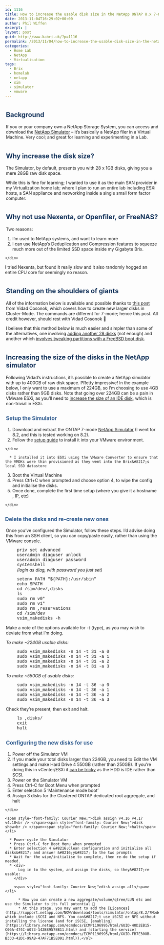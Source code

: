 ```yaml
---
id: 1116
title: How to increase the usable disk size in the NetApp ONTAP 8.x 7-mode Simulator
date: 2013-11-04T16:29:02+00:00
author: Phil Wiffen
excerpt: |
layout: post
guid: http://www.kabri.uk/?p=1116
permalink: /2013/11/04/how-to-increase-the-usable-disk-size-in-the-netapp-ontap-8-x-7-mode-simulator/
categories:
  - Home Lab
  - NetApp
  - Virtualisation
tags:
  - Brix
  - homelab
  - netapp
  - sim
  - simulator
  - vmware
---
```

<h1 style="margin-left: 2pt;">
  <span style="color: #17365d; font-size: 16pt;"><strong>Background</strong></span>
</h1>

<p style="margin-left: 2pt;">
  If you or your company own a NetApp Storage System, you can access and download the <a href="http://support.netapp.com/NOW/download/tools/simulator/ontap/8.0/">NetApp Simulator</a> &#8211; it&#8217;s basically a NetApp filer in a Virtual Machine. Very cool; and great for learning and experimenting in a Lab.
</p>

<h1 style="margin-left: 2pt;">
  <span style="color: #17365d; font-size: 16pt;"><strong>Why increase the disk size?</strong></span>
</h1>

<p style="margin-left: 2pt;">
  The Simulator, by default, presents you with 28 x 1GB disks, giving you a mere 28GB raw disk space.
</p>

<p style="margin-left: 2pt;">
  While this is fine for learning; I wanted to use it as the main SAN provider in my Virtualization home lab; where I plan to run an entire lab including ESXi hosts, a SAN appliance and networking inside a single small form factor computer.
</p>

<h1 style="margin-left: 2pt;">
  <span style="color: #17365d; font-size: 16pt;"><strong>Why not use Nexenta, or Openfiler, or FreeNAS?</strong></span>
</h1>

<p style="margin-left: 2pt;">
  Two reasons:
</p>

  1. I&#8217;m used to NetApp systems, and want to learn more
  2. <div>
      I can use NetApp&#8217;s Deduplication and Compression features to squeeze much more out of the limited SSD space inside my Gigabyte Brix.
    </div>

I tried Nexenta, but found it really slow and it also randomly hogged an entire CPU core for seemingly no reason.

<h1 style="margin-left: 2pt;">
  <span style="color: #17365d; font-size: 16pt;"><strong>Standing on the shoulders of giants</strong></span>
</h1>

<p style="margin-left: 2pt;">
  All of the information below is available and possible thanks to <a href="http://www.cosonok.com/2013/08/clustered-ontap-82-sim-maximizing.html">this post</a> from Vidad Cosonok, which covers how to create new larger disks in Cluster-Mode. The commands are different for 7-mode; hence this post. All credit however, should rest with Vidad Cosonok 🙂
</p>

<p style="margin-left: 2pt;">
  I believe that this method below is much easier and simpler than some of the alternatives, one involving <a href="https://communities.netapp.com/docs/DOC-9579">adding another 28 disks</a> (not enough) and another which <a href="http://www.wooditwork.com/2012/01/04/installing-maximising-the-netapp-ontap-8-1-simulator/">involves tweaking partitions with a FreeBSD boot disk</a>.
</p>

<h1 style="margin-left: 2pt;">
  <span style="color: #17365d; font-size: 16pt;"><strong>Increasing the size of the disks in the NetApp simulator</strong></span>
</h1>

<p style="margin-left: 2pt;">
  Following Vidad&#8217;s instructions, it&#8217;s possible to create a NetApp simulator with up to 400GB of raw disk space. PRetty impressive! In the example below, I only want to use a maximum of 224GB, so I&#8217;m choosing to use 4GB disks rather than 9GB disks. Note that going over 224GB can be a pain in VMware ESXi, as you&#8217;ll need to <a href="http://www.yellow-bricks.com/2012/11/07/resizing-an-ide-virtual-disk-part-two/">increase the size of an IDE disk</a>, which is non-trivial in ESXi.
</p>

<h2 style="margin-left: 2pt;">
  <span style="color: #366092; font-size: 13pt;"><strong>Setup the Simulator</strong></span>
</h2>

  1. Download and extract the ONTAP 7-mode [NetApp Simulator](http://support.netapp.com/NOW/download/tools/simulator/ontap/8.X/) (I went for 8.2, and this is tested working on 8.2).
  2. <div>
      Follow the <a href="http://support.netapp.com/knowledge/docs/simulate_ontap/Simulate_ONTAP_8.2_Installation_and_Setup_Guide.pdf">setup guide</a> to install it into your VMware environment.
    </div>
    
      * I installed it into ESXi using the VMware Converter to ensure that the VMDKs were thin provisioned as they went into the Brix&#8217;s local SSD datastore
  3. Boot the Virtual Machine
  4. Press Ctrl+C when prompted and choose option 4, to wipe the config and initialise the disks.
  5. <div>
      Once done, complete the first time setup (where you give it a hostname , IP, etc)
    </div>

## <span style="color: #366092; font-size: 13pt;"><strong>Delete the disks and re-create new ones</strong></span>

<p style="margin-left: 2pt;">
  Once you&#8217;ve configured the Simulator, follow these steps. I&#8217;d advise doing this from an SSH client, so you can copy/paste easily, rather than using the VMware console.
</p>

<p style="margin-left: 29pt;">
  <span style="font-family: Courier New;">priv set advanced<br /> </span><span style="font-family: Courier New;">useradmin diaguser unlock<br /> </span><span style="font-family: Courier New;">useradmin diaguser password<br /> </span><span style="font-family: Courier New;">systemshell</span><br /> <em>(login as diag, with password you just set)</em>
</p>

<p style="margin-left: 29pt;">
  <span style="font-family: Courier New;">setenv PATH &#8220;${PATH}:/usr/sbin&#8221;<br /> </span><span style="font-family: Courier New;">echo $PATH<br /> </span><span style="font-family: Courier New;">cd /sim/dev/,disks<br /> </span><span style="font-family: Courier New;">ls<br /> </span><span style="font-family: Courier New;">sudo rm v0*<br /> </span><span style="font-family: Courier New;">sudo rm v1*<br /> </span><span style="font-family: Courier New;">sudo rm ,reservations<br /> </span><span style="font-family: Courier New;">cd /sim/dev<br /> </span><span style="font-family: Courier New;">vsim_makedisks -h</span>
</p>

<p style="margin-left: 2pt;">
  Make a note of the options available for -t (type), as you may wish to deviate from what I&#8217;m doing.
</p>

<p style="margin-left: 2pt;">
  <em>To make ~224GB usable disks:</em>
</p>

<p style="margin-left: 29pt;">
  <span style="font-family: Courier New;">sudo vsim_makedisks -n 14 -t 31 -a 0<br /> </span><span style="font-family: Courier New;">sudo vsim_makedisks -n 14 -t 31 -a 1<br /> </span><span style="font-family: Courier New;">sudo vsim_makedisks -n 14 -t 31 -a 2<br /> </span><span style="font-family: Courier New;">sudo vsim_makedisks -n 14 -t 31 -a 3</span>
</p>

<p style="margin-left: 2pt;">
  <em>To make ~550GB of usable disks:</em>
</p>

<p style="margin-left: 29pt;">
  <span style="font-family: Courier New;">sudo vsim_makedisks -n 14 -t 36 -a 0<br /> </span><span style="font-family: Courier New;">sudo vsim_makedisks -n 14 -t 36 -a 1<br /> </span><span style="font-family: Courier New;">sudo vsim_makedisks -n 14 -t 36 -a 2<br /> </span><span style="font-family: Courier New;">sudo vsim_makedisks -n 14 -t 36 -a 3</span>
</p>

<p style="margin-left: 2pt;">
  Check they&#8217;re present, then exit and halt.
</p>

<p style="margin-left: 29pt;">
  <span style="font-family: Courier New;">ls ,disks/<br /> </span><span style="font-family: Courier New;">exit<br /> </span><span style="font-family: Courier New;">halt</span>
</p>

<h2 style="margin-left: 2pt;">
  <span style="color: #366092; font-size: 13pt;"><strong>Configuring the new disks for use</strong></span>
</h2>

  1. Power off the Simulator VM
  2. If you made your total disks larger than 224GB, you need to Edit the VM settings and make Hard Drive 4 550GB (rather than 250GB). If you&#8217;re doing this in vCenter/ESXi it [can be tricky](http://www.yellow-bricks.com/2012/11/07/resizing-an-ide-virtual-disk-part-two/) as the HDD is IDE rather than SCSI.
  3. Power on the Simulator VM
  4. Press Ctrl-C for Boot Menu when prompted
  5. Enter selection 5 &#8216;Maintenance mode boot&#8217;
  6. <div>
      Assign 3 disks for the Clustered ONTAP dedicated root aggregate, and halt
    </div>
    
    <span style="font-family: Courier New;">disk assign v4.16 v4.17 v4.18<br /> </span><span style="font-family: Courier New;">disk show<br /> </span><span style="font-family: Courier New;">halt</span></li> 
    
      * Power-cycle the Simulator
      * Press Ctrl-C for Boot Menu when prompted
      * Enter selection 4 &#8216;Clean configuration and initialize all disks&#8217; and answer &#8216;y&#8217; to the two prompts
      * Wait for the wipe/initialise to complete, then re-do the setup if needed.
      * <div>
          Log in to the system, and assign the disks, so they&#8217;re usable:
        </div>
        
        <span style="font-family: Courier New;">disk assign all</span></li> 
        
          * Now you can create a new aggregate/volume/qtree/LUN etc and use the Simulator to its full potential 🙂
          * At this stage, you may want to add the [Licences](http://support.netapp.com/NOW/download/tools/simulator/ontap/8.2/7Mode_licenses_8.2.0GA.txt), which include iSCSI and NFS. You can&#8217;t use iSCSI or NFS without installing the license (and for iSCSI, [enabling](https://library.netapp.com/ecmdocs/ECMP1196995/html/GUID-40D2EB15-C06A-474C-A073-142B8957EB11.html) and [starting the service](https://library.netapp.com/ecmdocs/ECMP1196995/html/GUID-FB7E308B-B333-42DC-99AB-47AF71B5E091.html)).</ol>